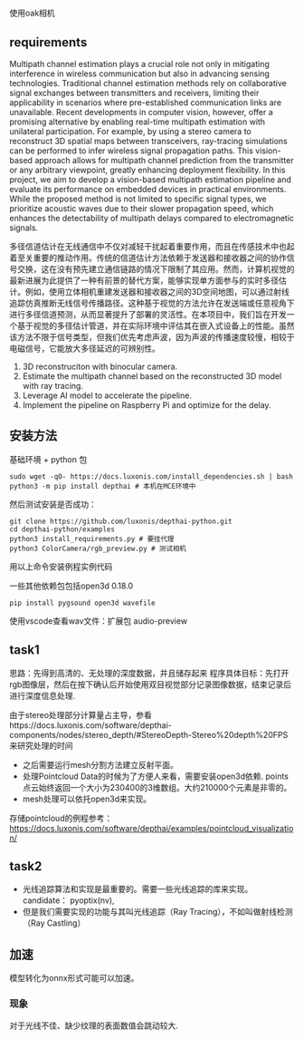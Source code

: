 #
使用oak相机

## requirements
Multipath channel estimation plays a crucial role not only in mitigating interference in wireless communication but also in advancing sensing technologies. Traditional channel estimation methods rely on collaborative signal exchanges between transmitters and receivers, limiting their applicability in scenarios where pre-established communication links are unavailable. Recent developments in computer vision, however, offer a promising alternative by enabling real-time multipath estimation with unilateral participation. For example, by using a stereo camera to reconstruct 3D spatial maps between transceivers, ray-tracing simulations can be performed to infer wireless signal propagation paths. This vision-based approach allows for multipath channel prediction from the transmitter or any arbitrary viewpoint, greatly enhancing deployment flexibility. In this project, we aim to develop a vision-based multipath estimation pipeline and evaluate its performance on embedded devices in practical environments. While the proposed method is not limited to specific signal types, we prioritize acoustic waves due to their slower propagation speed, which enhances the detectability of multipath delays compared to electromagnetic signals.

多径信道估计在无线通信中不仅对减轻干扰起着重要作用，而且在传感技术中也起着至关重要的推动作用。传统的信道估计方法依赖于发送器和接收器之间的协作信号交换，这在没有预先建立通信链路的情况下限制了其应用。然而，计算机视觉的最新进展为此提供了一种有前景的替代方案，能够实现单方面参与的实时多径估计。例如，使用立体相机重建发送器和接收器之间的3D空间地图，可以通过射线追踪仿真推断无线信号传播路径。这种基于视觉的方法允许在发送端或任意视角下进行多径信道预测，从而显著提升了部署的灵活性。在本项目中，我们旨在开发一个基于视觉的多径估计管道，并在实际环境中评估其在嵌入式设备上的性能。虽然该方法不限于信号类型，但我们优先考虑声波，因为声波的传播速度较慢，相较于电磁信号，它能放大多径延迟的可辨别性。

1. 3D reconstruciton with binocular camera.
2. Estimate the multipath channel based on the reconstructed 3D model with ray tracing.
3. Leverage AI model to accelerate the pipeline.
4. Implement the pipeline on Raspberry Pi and optimize for the delay.
## 安装方法
基础环境 + python 包
```shell 
sudo wget -qO- https://docs.luxonis.com/install_dependencies.sh | bash
python3 -m pip install depthai # 本机在MCE环境中
```
然后测试安装是否成功：
```shell
git clone https://github.com/luxonis/depthai-python.git
cd depthai-python/examples
python3 install_requirements.py # 要挂代理
python3 ColorCamera/rgb_preview.py # 测试相机
```
用以上命令安装例程实例代码

一些其他依赖包包括open3d 0.18.0
```shell
pip install pygsound open3d wavefile
```

使用vscode查看wav文件：扩展包 audio-preview
## task1
思路：先得到高清的、无处理的深度数据，并且储存起来
程序具体目标：先打开rgb图像层，然后在按下确认后开始使用双目视觉部分记录图像数据，结束记录后进行深度信息处理.

由于stereo处理部分计算量占主导，参看https://docs.luxonis.com/software/depthai-components/nodes/stereo_depth/#StereoDepth-Stereo%20depth%20FPS 来研究处理的时间

+ 之后需要运行mesh分割方法建立反射平面。
+ 处理Pointcloud Data的时候为了方便人来看，需要安装open3d依赖. points点云始终返回一个大小为230400的3维数组。大约210000个元素是非零的。
+ mesh处理可以依托open3d来实现。

存储pointcloud的例程参考：https://docs.luxonis.com/software/depthai/examples/pointcloud_visualization/

## task2
+ 光线追踪算法和实现是最重要的。需要一些光线追踪的库来实现。candidate： pyoptix(nv),
+ 但是我们需要实现的功能与其叫光线追踪（Ray Tracing），不如叫做射线检测（Ray Castling）


## 加速
模型转化为onnx形式可能可以加速。

### 现象
对于光线不佳、缺少纹理的表面数值会跳动较大.


